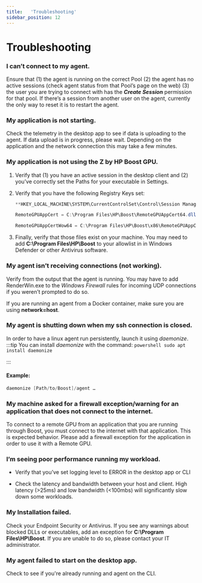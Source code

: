 ```yaml
---
title:   'Troubleshooting'
sidebar_position: 12
---
```

# Troubleshooting

### I can’t connect to my agent.

Ensure that (1) the agent is running on the correct Pool (2) the agent has no active sessions (check agent status from that Pool’s page on the web) (3) the user you are trying to connect with has the ***Create Session*** permission for that pool. If there’s a session from another user on the agent, currently the only way to reset it is to restart the agent. 

 

### My application is not starting. 

Check the telemetry in the desktop app to see if data is uploading to the agent. If data upload is in progress, please wait. Depending on the application and the network connection this may take a few minutes. 

 

### My application is not using the Z by HP Boost GPU.

1. Verify that (1) you have an active session in the desktop client and (2) you’ve correctly set the Paths for your executable in Settings. 

2. Verify that you have the following Registry Keys set: 

    ```powershell
    **HKEY_LOCAL_MACHINE\SYSTEM\CurrentControlSet\Control\Session Manager\AppCertDLLs**

    RemoteGPUAppCert = C:\Program Files\HP\Boost\RemoteGPUAppCert64.dll  

    RemoteGPUAppCertWow64 = C:\Program Files\HP\Boost\x86\RemoteGPUAppCert32.dll 
    ```

 
4. Finally, verify that those files exist on your machine. You may need to add **C:\Program Files\HP\Boost** to your allowlist in in Windows Defender or other Antivirus software. 

 

### My agent isn’t receiving connections (not working). 

Verify from the output that the agent is running. You may have to add RenderWin.exe to the *Windows Firewall* rules for incoming UDP connections if you weren’t prompted to do so. 

If you are running an agent from a Docker container, make sure you are using **network=host**. 

 
### My agent is shutting down when my ssh connection is closed.

In order to have a linux agent run persistently, launch it using *daemonize*.
:::tip
    You can install *daemonize* with the command:
        ```powershell
        sudo apt install daemonize
        ```

:::

#### Example:

```powershell
daemonize [Path/to/Boost]/agent … 
```
 

### My machine asked for a firewall exception/warning for an application that does not connect to the internet.

To connect to a remote GPU from an application that you are running through Boost, you must connect to the internet with that application. This is expected behavior. Please add a firewall exception for the application in order to use it with a Remote GPU. 

 

### I’m seeing poor performance running my workload.

- Verify that you’ve set logging level to ERROR in the desktop app or CLI 

- Check the latency and bandwidth between your host and client. High latency (&gt;25ms) and low bandwidth (&lt;100mbs) will significantly slow down some workloads. 

 
### My Installation failed.

Check your Endpoint Security or Antivirus. If you see any warnings about blocked DLLs or executables, add an exception for **C:\Program Files\HP\Boost**. If you are unable to do so, please contact your IT administrator. 

### My agent failed to start on the desktop app.

Check to see if you're already running and agent on the CLI.